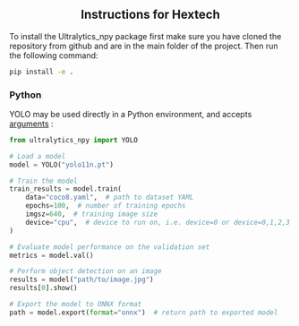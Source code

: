 ## <div align="center">Instructions for Hextech</div>

To install the Ultralytics_npy package first make sure you have cloned the repository from github and are in the main folder of the project. Then run the following command:

```bash
pip install -e .
```

### Python

YOLO may be used directly in a Python environment, and accepts [arguments](https://docs.ultralytics.com/usage/cfg/) :

```python
from ultralytics_npy import YOLO

# Load a model
model = YOLO("yolo11n.pt")

# Train the model
train_results = model.train(
    data="coco8.yaml",  # path to dataset YAML
    epochs=100,  # number of training epochs
    imgsz=640,  # training image size
    device="cpu",  # device to run on, i.e. device=0 or device=0,1,2,3 or device=cpu
)

# Evaluate model performance on the validation set
metrics = model.val()

# Perform object detection on an image
results = model("path/to/image.jpg")
results[0].show()

# Export the model to ONNX format
path = model.export(format="onnx")  # return path to exported model
```




